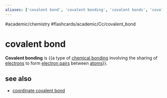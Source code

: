 ```yaml
---
aliases: ['covalent bond', 'covalent bonding', 'covalent bonds', 'covalently bound',]
---
```


#academic/chemistry #flashcards/academic/Cc/covalent_bond

# covalent bond

__Covalent bonding__ is {{a type of [chemical bonding](chemical%20bond.md) involving the sharing of [electrons](electron.md) to form [electron pairs](electron%20pair.md) between [atoms](atom.md)}}. <!--SR:!2023-04-03,2,210-->

## see also

- [coordinate covalent bond](coordinate%20covalent%20bond.md)
